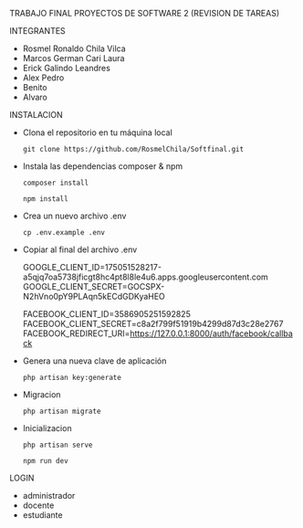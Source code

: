 TRABAJO FINAL PROYECTOS DE SOFTWARE 2 (REVISION DE TAREAS)

INTEGRANTES
 - Rosmel Ronaldo Chila Vilca
 - Marcos German Cari Laura
 - Erick Galindo Leandres
 - Alex Pedro
 - Benito
 - Alvaro

INSTALACION
- Clona el repositorio en tu máquina local
  ```
  git clone https://github.com/RosmelChila/Softfinal.git
  ```

- Instala las dependencias composer & npm
  ```
  composer install
  ```
  ```
  npm install
  ```

- Crea un nuevo archivo .env
  ```
  cp .env.example .env
  ```
- Copiar al final del archivo .env

  GOOGLE_CLIENT_ID=175051528217-a5qjq7oa5738jficgt8hc4pt8l8le4u6.apps.googleusercontent.com
  GOOGLE_CLIENT_SECRET=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

  FACEBOOK_CLIENT_ID=3586905251592825
  FACEBOOK_CLIENT_SECRET=c8a2f799f51919b4299d87d3c28e2767
  FACEBOOK_REDIRECT_URI=https://127.0.0.1:8000/auth/facebook/callback

- Genera una nueva clave de aplicación
  ```
  php artisan key:generate
  ```

- Migracion
  ```
  php artisan migrate
  ```

- Inicializacion
  ```
  php artisan serve
  ```
  ```
  npm run dev
  ```

LOGIN 
- administrador
- docente
- estudiante



